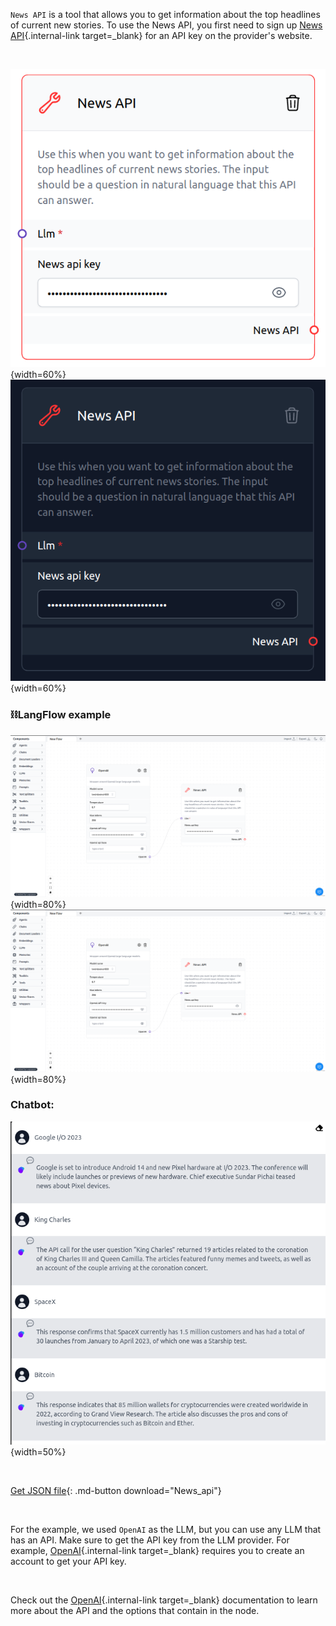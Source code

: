 `News API` is a tool that allows you to get information about the top headlines of current new stories. To use the News API, you first need to sign up [News API](https://newsapi.org/){.internal-link target=_blank} for an API key on the provider's website.

<br>

![Description](img/single_node/news_api.png#only-light){width=60%}
![Description](img/single_node/news_api2.png#only-dark){width=60%}

### ⛓️LangFlow example

![Description](img/news-api.png#only-dark){width=80%}
![Description](img/news-api.png#only-light){width=80%}

### Chatbot:

![Description](img/news-api-output.png){width=50%}

<br>

[Get JSON file](data/News_api.json){: .md-button download="News_api"} 

<br>

For the example, we used `OpenAI` as the LLM, but you can use any LLM that has an API. Make sure to get the API key from the LLM provider. For example, [OpenAI](https://platform.openai.com/){.internal-link target=_blank} requires you to create an account to get your API key.

<br>

Check out the [OpenAI](https://platform.openai.com/docs/introduction/overview){.internal-link target=_blank} documentation to learn more about the API and the options that contain in the node.
